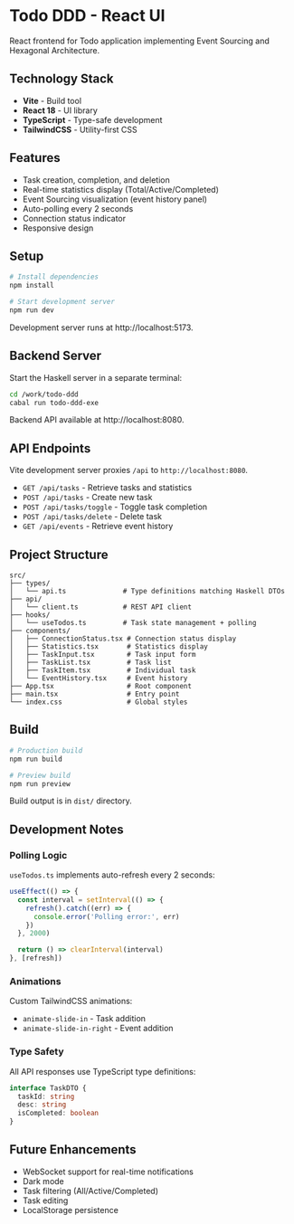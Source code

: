 # Todo DDD - React UI

React frontend for Todo application implementing Event Sourcing and Hexagonal Architecture.

## Technology Stack

- **Vite** - Build tool
- **React 18** - UI library
- **TypeScript** - Type-safe development
- **TailwindCSS** - Utility-first CSS

## Features

- Task creation, completion, and deletion
- Real-time statistics display (Total/Active/Completed)
- Event Sourcing visualization (event history panel)
- Auto-polling every 2 seconds
- Connection status indicator
- Responsive design

## Setup

```bash
# Install dependencies
npm install

# Start development server
npm run dev
```

Development server runs at http://localhost:5173.

## Backend Server

Start the Haskell server in a separate terminal:

```bash
cd /work/todo-ddd
cabal run todo-ddd-exe
```

Backend API available at http://localhost:8080.

## API Endpoints

Vite development server proxies `/api` to `http://localhost:8080`.

- `GET /api/tasks` - Retrieve tasks and statistics
- `POST /api/tasks` - Create new task
- `POST /api/tasks/toggle` - Toggle task completion
- `POST /api/tasks/delete` - Delete task
- `GET /api/events` - Retrieve event history

## Project Structure

```
src/
├── types/
│   └── api.ts              # Type definitions matching Haskell DTOs
├── api/
│   └── client.ts           # REST API client
├── hooks/
│   └── useTodos.ts         # Task state management + polling
├── components/
│   ├── ConnectionStatus.tsx # Connection status display
│   ├── Statistics.tsx       # Statistics display
│   ├── TaskInput.tsx        # Task input form
│   ├── TaskList.tsx         # Task list
│   ├── TaskItem.tsx         # Individual task
│   └── EventHistory.tsx     # Event history
├── App.tsx                  # Root component
├── main.tsx                 # Entry point
└── index.css                # Global styles
```

## Build

```bash
# Production build
npm run build

# Preview build
npm run preview
```

Build output is in `dist/` directory.

## Development Notes

### Polling Logic

`useTodos.ts` implements auto-refresh every 2 seconds:

```typescript
useEffect(() => {
  const interval = setInterval(() => {
    refresh().catch((err) => {
      console.error('Polling error:', err)
    })
  }, 2000)

  return () => clearInterval(interval)
}, [refresh])
```

### Animations

Custom TailwindCSS animations:

- `animate-slide-in` - Task addition
- `animate-slide-in-right` - Event addition

### Type Safety

All API responses use TypeScript type definitions:

```typescript
interface TaskDTO {
  taskId: string
  desc: string
  isCompleted: boolean
}
```

## Future Enhancements

- WebSocket support for real-time notifications
- Dark mode
- Task filtering (All/Active/Completed)
- Task editing
- LocalStorage persistence